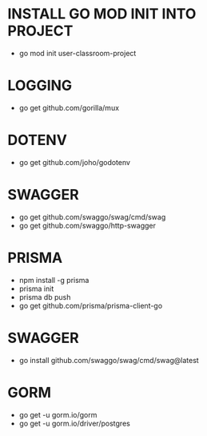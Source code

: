 # INSTALL GO MOD INIT INTO PROJECT

- go mod init user-classroom-project

# LOGGING

- go get github.com/gorilla/mux

# DOTENV

- go get github.com/joho/godotenv

# SWAGGER

- go get github.com/swaggo/swag/cmd/swag
- go get github.com/swaggo/http-swagger

# PRISMA

- npm install -g prisma
- prisma init
- prisma db push
- go get github.com/prisma/prisma-client-go

# SWAGGER

- go install github.com/swaggo/swag/cmd/swag@latest

# GORM

- go get -u gorm.io/gorm
- go get -u gorm.io/driver/postgres
